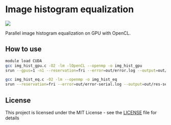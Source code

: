 # Image histogram equalization

![](https://github.com/anzemur/img-hist-equalization/blob/main/example_img.png)

Parallel image histogram equalization on GPU with OpenCL.



## How to use
```bash
module load CUDA
gcc img_hist_gpu.c -O2 -lm -lOpenCL --openmp -o img_hist_gpu
srun --gpus=1 -n1 --reservation=fri --error=out/error.log --output=out/res.log img_hist_gpu img/8k.jpg

gcc img_hist_eq.c -O2 -lm --openmp -o img_hist_eq
srun --reservation=fri --error=out/error-serial.log --output=out/res-serial.log img_hist_eq img/8k.jpg
```

## License

This project is licensed under the MIT License - see the [LICENSE](LICENSE) file for details
